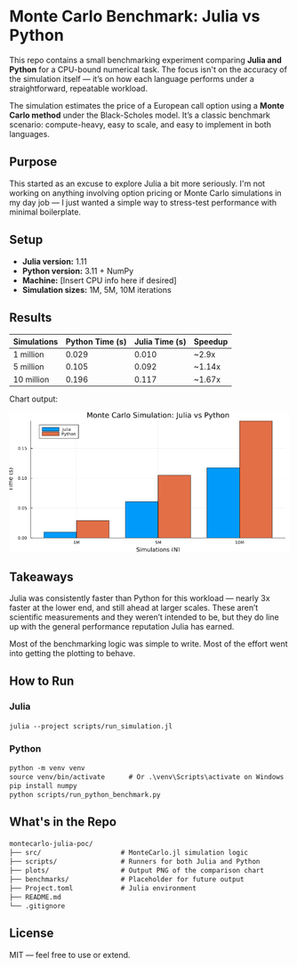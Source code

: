 # Monte Carlo Benchmark: Julia vs Python

This repo contains a small benchmarking experiment comparing **Julia and Python** for a CPU-bound numerical task. The focus isn't on the accuracy of the simulation itself — it’s on how each language performs under a straightforward, repeatable workload.

The simulation estimates the price of a European call option using a **Monte Carlo method** under the Black-Scholes model. It’s a classic benchmark scenario: compute-heavy, easy to scale, and easy to implement in both languages.

## Purpose

This started as an excuse to explore Julia a bit more seriously. I'm not working on anything involving option pricing or Monte Carlo simulations in my day job — I just wanted a simple way to stress-test performance with minimal boilerplate.

## Setup

- **Julia version:** 1.11  
- **Python version:** 3.11 + NumPy  
- **Machine:** [Insert CPU info here if desired]  
- **Simulation sizes:** 1M, 5M, 10M iterations

## Results

| Simulations | Python Time (s) | Julia Time (s) | Speedup |
|-------------|------------------|----------------|---------|
| 1 million   | 0.029            | 0.010          | ~2.9x   |
| 5 million   | 0.105            | 0.092          | ~1.14x  |
| 10 million  | 0.196            | 0.117          | ~1.67x  |

Chart output:

![Benchmark Chart](plots/runtime_comparison.png)

## Takeaways

Julia was consistently faster than Python for this workload — nearly 3x faster at the lower end, and still ahead at larger scales. These aren’t scientific measurements and they weren’t intended to be, but they do line up with the general performance reputation Julia has earned.

Most of the benchmarking logic was simple to write. Most of the effort went into getting the plotting to behave.

## How to Run

### Julia

```
julia --project scripts/run_simulation.jl
```

### Python

```
python -m venv venv
source venv/bin/activate      # Or .\venv\Scripts\activate on Windows
pip install numpy
python scripts/run_python_benchmark.py
```

## What's in the Repo

```
montecarlo-julia-poc/
├── src/                    # MonteCarlo.jl simulation logic
├── scripts/                # Runners for both Julia and Python
├── plots/                  # Output PNG of the comparison chart
├── benchmarks/             # Placeholder for future output
├── Project.toml            # Julia environment
├── README.md
└── .gitignore
```

## License

MIT — feel free to use or extend.
